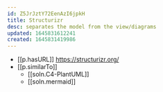 ```yaml
---
id: Z5JrJztY72EenAzI6jpkH
title: Structurizr
desc: separates the model from the view/diagrams
updated: 1645831612241
created: 1645831419986
---
```



- [[p.hasURL]] https://structurizr.org/
- [[p.similarTo]] 
  - [[soln.C4-PlantUML]]
  - [[soln.mermaid]]
